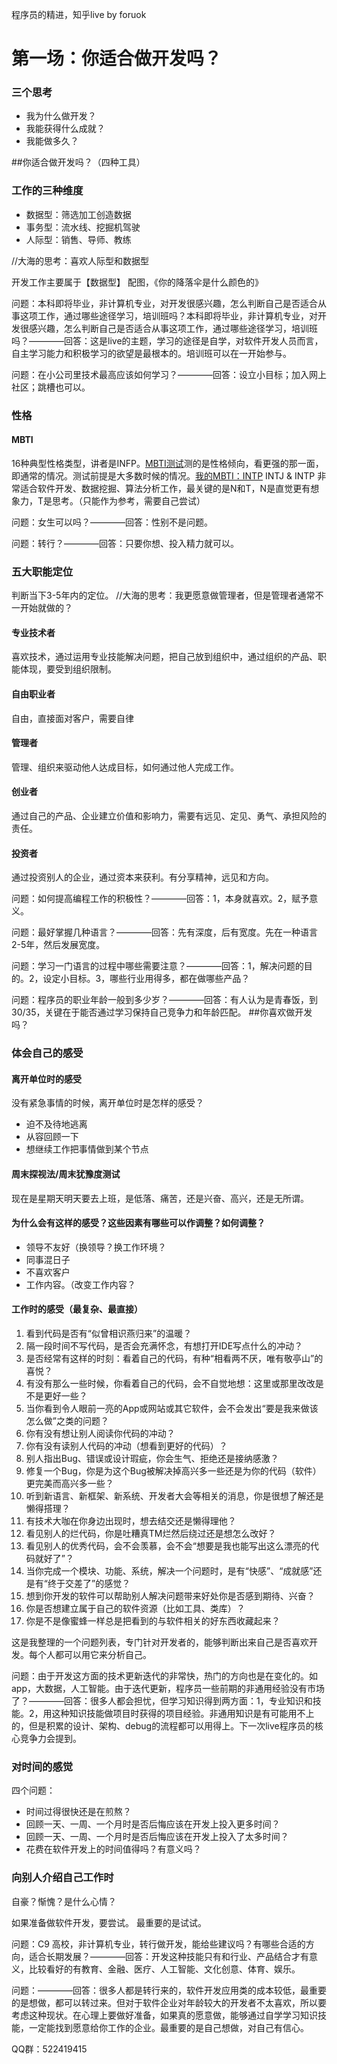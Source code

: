 程序员的精进，知乎live by foruok
# 第一场：你适合做开发吗？
### 三个思考
- 我为什么做开发？
- 我能获得什么成就？
- 我能做多久？

##你适合做开发吗？（四种工具）
### 工作的三种维度
* 数据型：筛选加工创造数据
* 事务型：流水线、挖掘机驾驶
* 人际型：销售、导师、教练

//大海的思考：喜欢人际型和数据型

开发工作主要属于【数据型】
配图，《你的降落伞是什么颜色的》

问题：本科即将毕业，非计算机专业，对开发很感兴趣，怎么判断自己是否适合从事这项工作，通过哪些途径学习，培训班吗？本科即将毕业，非计算机专业，对开发很感兴趣，怎么判断自己是否适合从事这项工作，通过哪些途径学习，培训班吗？————回答：这是live的主题，学习的途径是自学，对软件开发人员而言，自主学习能力和积极学习的欲望是最根本的。培训班可以在一开始参与。

问题：在小公司里技术最高应该如何学习？————回答：设立小目标；加入网上社区；跳槽也可以。
### 性格
#### MBTI
16种典型性格类型，讲者是INFP。[MBTI测试](http://www.apesk.com/mbti/dati.asp)测的是性格倾向，看更强的那一面，即通常的情况。测试前提是大多数时候的情况。[我的MBTI：INTP](http://www.apesk.com/mbti/submit_email_date.asp?code=223.73.241.5&user=10912441)
INTJ & INTP 非常适合软件开发、数据挖掘、算法分析工作，最关键的是N和T，N是直觉更有想象力，T是思考。（只能作为参考，需要自己尝试）

问题：女生可以吗？————回答：性别不是问题。

问题：转行？————回答：只要你想、投入精力就可以。
### 五大职能定位
判断当下3-5年内的定位。
//大海的思考：我更愿意做管理者，但是管理者通常不一开始就做的？
#### 专业技术者
喜欢技术，通过运用专业技能解决问题，把自己放到组织中，通过组织的产品、职能体现，要受到组织限制。
#### 自由职业者
自由，直接面对客户，需要自律
#### 管理者
管理、组织来驱动他人达成目标，如何通过他人完成工作。
#### 创业者
通过自己的产品、企业建立价值和影响力，需要有远见、定见、勇气、承担风险的责任。
#### 投资者
通过投资别人的企业，通过资本来获利。有分享精神，远见和方向。

问题：如何提高编程工作的积极性？————回答：1，本身就喜欢。2，赋予意义。

问题：最好掌握几种语言？————回答：先有深度，后有宽度。先在一种语言2-5年，然后发展宽度。

问题：学习一门语言的过程中哪些需要注意？————回答：1，解决问题的目的。2，设定小目标。3，哪些行业用得多，都在做哪些产品？

问题：程序员的职业年龄一般到多少岁？————回答：有人认为是青春饭，到30/35，关键在于能否通过学习保持自己竞争力和年龄匹配。
##你喜欢做开发吗？
### 体会自己的感受
#### 离开单位时的感受
没有紧急事情的时候，离开单位时是怎样的感受？
- 迫不及待地逃离
- 从容回顾一下
- 想继续工作把事情做到某个节点

#### 周末探视法/周末犹豫度测试
现在是星期天明天要去上班，是低落、痛苦，还是兴奋、高兴，还是无所谓。
#### 为什么会有这样的感受？这些因素有哪些可以作调整？如何调整？
- 领导不友好（换领导？换工作环境？
- 同事混日子
- 不喜欢客户
- 工作内容。（改变工作内容？

#### 工作时的感受（最复杂、最直接）
1. 看到代码是否有“似曾相识燕归来”的温暖？
2. 隔一段时间不写代码，是否会充满怀念，有想打开IDE写点什么的冲动？
3. 是否经常有这样的时刻：看着自己的代码，有种“相看两不厌，唯有敬亭山”的喜悦？
4. 有没有那么一些时候，你看着自己的代码，会不自觉地想：这里或那里改改是不是更好一些？
5. 当你看到令人眼前一亮的App或网站或其它软件，会不会发出“要是我来做该怎么做”之类的问题？
6. 你有没有想让别人阅读你代码的冲动？
7. 你有没有读别人代码的冲动（想看到更好的代码）？
8. 别人指出Bug、错误或设计瑕疵，你会生气、拒绝还是接纳感激？
9. 修复一个Bug，你是为这个Bug被解决掉高兴多一些还是为你的代码（软件）更完美而高兴多一些？
10. 听到新语言、新框架、新系统、开发者大会等相关的消息，你是很想了解还是懒得搭理？
11. 有技术大咖在你身边出现时，想去结交还是懒得理他？
12. 看见别人的烂代码，你是吐糟真TM烂然后绕过还是想怎么改好？
13. 看见别人的优秀代码，会不会羡慕，会不会“想要是我也能写出这么漂亮的代码就好了”？
14. 当你完成一个模块、功能、系统，解决一个问题时，是有“快感”、“成就感”还是有“终于交差了”的感觉？
15. 想到你开发的软件可以帮助别人解决问题带来好处你是否感到期待、兴奋？
16. 你是否想建立属于自己的软件资源（比如工具、类库）？
17. 你是不是像蜜蜂一样总是把看到的与软件相关的好东西收藏起来？

这是我整理的一个问题列表，专门针对开发者的，能够判断出来自己是否喜欢开发。每个人都可以用它来分析自己。

问题：由于开发这方面的技术更新迭代的非常快，热门的方向也是在变化的。如app，大数据，人工智能。由于迭代更新，程序员一些前期的非通用经验没有市场了？————回答：很多人都会担忧，但学习知识得到两方面：1，专业知识和技能。2，用这种知识技能做项目时获得的项目经验。非通用知识是有可能用不上的，但是积累的设计、架构、debug的流程都可以用得上。下一次live程序员的核心竞争力会提到。

### 对时间的感觉
四个问题：

* 时间过得很快还是在煎熬？
* 回顾一天、一周、一个月时是否后悔应该在开发上投入更多时间？
* 回顾一天、一周、一个月时是否后悔应该在开发上投入了太多时间？
* 花费在软件开发上的时间值得吗？有意义吗？

### 向别人介绍自己工作时
自豪？惭愧？是什么心情？

如果准备做软件开发，要尝试。
最重要的是试试。

问题：C9 高校，非计算机专业，转行做开发，能给些建议吗？有哪些合适的方向，适合长期发展？————回答：开发这种技能只有和行业、产品结合才有意义，比较看好的有教育、金融、医疗、人工智能、文化创意、体育、娱乐。

问题：————回答：很多人都是转行来的，软件开发应用类的成本较低，最重要的是想做，都可以转过来。但对于软件企业对年龄较大的开发者不太喜欢，所以要考虑这种现状。在心理上要做好准备，如果真的愿意做，能够通过自学学习知识技能，一定能找到愿意给你工作的企业。最重要的是自己想做，对自己有信心。

QQ群：522419415

